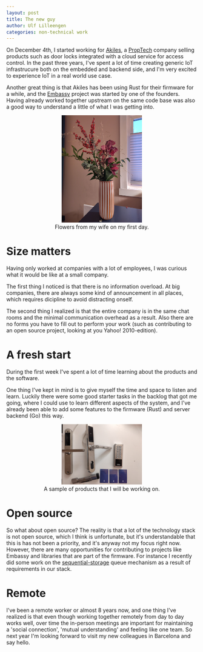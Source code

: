 ```yaml
---
layout: post
title: The new guy
author: Ulf Lilleengen
categories: non-technical work
---
```


On December 4th, I started working for [Akiles](https://akiles.app), a [PropTech](https://en.wikipedia.org/wiki/Property_technology) company selling products such as door locks integrated with a cloud service for access control. In the past three years, I've spent a lot of time creating generic IoT infrastrucure both on the embedded and backend side, and I'm very excited to experience IoT in a real world use case.

Another great thing is that Akiles has been using Rust for their firmware for a while, and the [Embassy](https://embassy.dev) project was started by one of the founders. Having already worked together upstream on the same code base was also a good way to understand a little of what I was getting into.

<div align="center">
<figure>
    <img src="/images/flowers.jpg"
         alt="A photo showing flowers I received from my wife on the first day in my new job"
         width="50%">
    <center><figcaption>Flowers from my wife on my first day.</figcaption></center>
</figure>
</div>

# Size matters

Having only worked at companies with a lot of employees, I was curious what it would be like at a small company.

The first thing I noticed is that there is no information overload. At big companies, there are always some kind of announcement in all places, which requires dicipline to avoid distracting onself. 

The second thing I realized is that the entire company is in the same chat rooms and the minimal communication overhead as a result. Also there are no forms you have to fill out to perform your work (such as contributing to an open source project, looking at you Yahoo! 2010-edition).

# A fresh start

During the first week I've spent a lot of time learning about the products and the software. 

One thing I've kept in mind is to give myself the time and space to listen and learn. Luckily there were some good starter tasks in the backlog that got me going, where I could use to learn different aspects of the system, and I've already been able to add some features to the firmware (Rust) and server backend (Go) this way. 

<div align="center">
<figure>
    <img src="/images/akiles.jpg"
         alt="A photo showing the different Akiles products like cylinder lock, interior doorlock and some example access cards"
         width="50%">
    <center><figcaption>A sample of products that I will be working on.</figcaption></center>
</figure>
</div>

# Open source

So what about open source? The reality is that a lot of the technology stack is not open source, which I think is unfortunate, but it's understandable that this is has not been
a priority, and it's anyway not my focus right now. However, there are many opportunities for contributing to projects like Embassy and libraries that are part of the firmware. For instance I recently did some work on the [sequential-storage](https://crates.io/crates/sequential-storage) queue mechanism as a result of requirements in our stack.

# Remote

I've been a remote worker or almost 8 years now, and one thing I've realized is that even though working together remotely from day to day works well, over time the in-person meetings are important for maintaining a 'social connection', 'mutual understanding' and feeling like one team. So next year I'm looking forward to visit my new colleagues in Barcelona and say hello.
